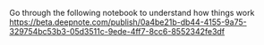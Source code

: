 Go through the following notebook to understand how things work
https://beta.deepnote.com/publish/0a4be21b-db44-4155-9a75-329754bc53b3-05d3511c-9ede-4ff7-8cc6-8552342fe3df
